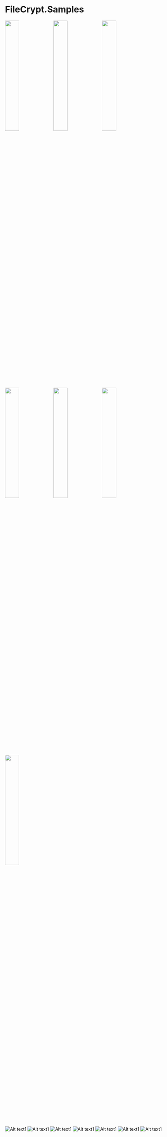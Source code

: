 # FileCrypt.Samples

<img src="/4.png" width="30%">
<img src="/5.png" width="30%">
<img src="/6.png" width="30%">
<img src="/7.png" width="30%">
<img src="/8.png" width="30%">
<img src="/9.png" width="30%">
<img src="/10.png" width="30%">

![Alt text1](/4.png?raw=true "Sample image")
![Alt text1](/5.png?raw=true "Sample image")
![Alt text1](/6.png?raw=true "Sample image")
![Alt text1](/7.png?raw=true "Sample image")
![Alt text1](/8.png?raw=true "Sample image")
![Alt text1](/9.png?raw=true "Sample image")
![Alt text1](/10.png?raw=true "Sample image")
